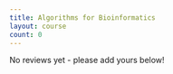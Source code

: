 ```yaml
---
title: Algorithms for Bioinformatics
layout: course
count: 0
---
```


No reviews yet - please add yours below!
